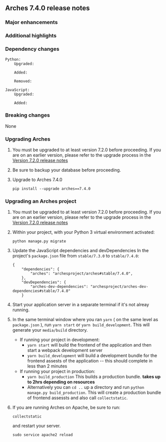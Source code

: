 Arches 7.4.0 release notes
------------------------

### Major enhancements

### Additional highlights


### Dependency changes
```
Python:
    Upgraded:

    Added:

    Removed:

JavaScript:
    Upgraded:

    Added:
```

### Breaking changes
None

### Upgrading Arches

1. You must be upgraded to at least version 7.2.0 before proceeding. If you are on an earlier version, please refer to the upgrade process in the [Version 7.2.0 release notes](https://github.com/archesproject/arches/blob/dev/7.2.x/releases/7.2.0.md)

2. Be sure to backup your database before proceeding.

3. Upgrade to Arches 7.4.0
    ```
    pip install --upgrade arches==7.4.0
    ```

### Upgrading an Arches project

1. You must be upgraded to at least version 7.2.0 before proceeding. If you are on an earlier version, please refer to the upgrade process in the [Version 7.2.0 release notes](https://github.com/archesproject/arches/blob/dev/7.2.x/releases/7.2.0.md)

2. Within your project, with your Python 3 virtual environment activated:
    ```
    python manage.py migrate
    ```

3. Update the JavaScript dependencies and devDependencies
    In the project's `package.json` file from `stable/7.3.0` to `stable/7.4.0`:
    ```    
    {
        "dependencies": {
            "arches": "archesproject/arches#stable/7.4.0",
        },
        "devDependencies": {
            "arches-dev-dependencies": "archesproject/arches-dev-dependencies#stable/7.4.0"
        }
    ```

4. Start your application server in a separate terminal if it's not alreay running.

5. In the same terminal window where you ran `yarn` ( on the same level as `package.json` ), run `yarn start` or `yarn build_development`. This will generate your `media/build` directory.
   - If running your project in development:
     -  `yarn start` will build the frontend of the application and then start a webpack development server
      - `yarn build_development` will build a development bundle for the frontend assests of the application -- this should complete in less than 2 minutes
    - If running your project in production:
      - `yarn build_production` This builds a production bundle. **takes up to 2hrs depending on resources**
      - Alternatively you can `cd ..` up a directory and run `python manage.py build_production`. This will create a production bundle of frontend assessts and also call `collectstatic`.
  

6. If you are running Arches on Apache, be sure to run:

    ```
    collectstatic
    ```
    and restart your server.
    ```
    sudo service apache2 reload
    ```

